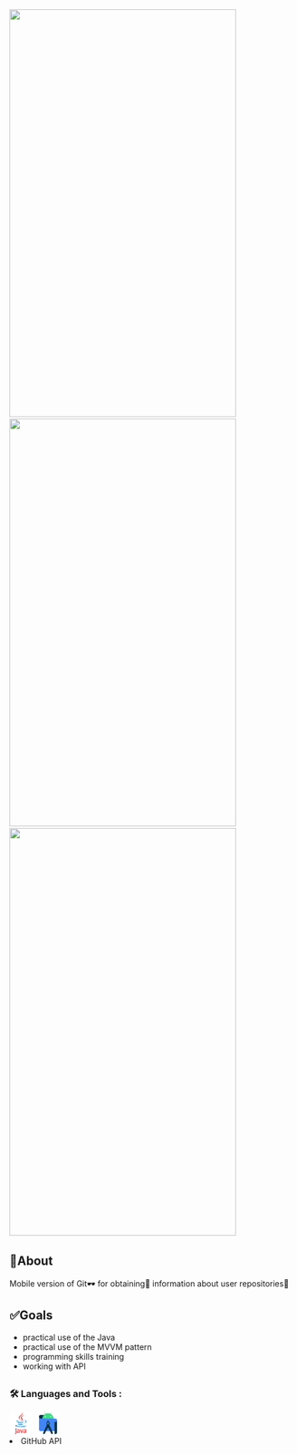 <div>
  <img src= "https://github.com/user-attachments/assets/510254ba-078d-4dd8-a817-b65a6bd97146" width="400" height="720"/>&nbsp;
  <img src="https://github.com/user-attachments/assets/28bde1d2-ad7a-4db8-9b69-e3e510a5de36" width="400" height="720"/>&nbsp;
  <img src="https://github.com/user-attachments/assets/ca267e58-cc94-4c4f-985c-50618299a09a" width="400" height="720"/>&nbsp; 
</div>


## :triangular_flag_on_post:About
Mobile version of Git🕶 for obtaining🔌 information about user repositories📁
## :white_check_mark:Goals
<ul>
    <li>practical use of the Java</li>
    <li>practical use of the MVVM pattern</li>
    <li>programming skills training</li>
  <li>working with API</li>
</ul>

##
### :hammer_and_wrench: Languages and Tools :
<div>
  <img src="https://github.com/devicons/devicon/blob/master/icons/java/java-original-wordmark.svg" title="Java" alt="Java" width="40" height="40"/>&nbsp;
  <img src="https://github.com/devicons/devicon/blob/master/icons/androidstudio/androidstudio-original.svg" title="AndroidStudio"  alt="AndroidStudio" width="40"
</div>
<li>GitHub API</li>
